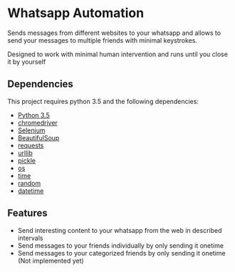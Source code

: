 # Whatsapp Automation

Sends messages from different websites to your whatsapp
and allows to send your messages to multiple friends with
minimal keystrokes.

Designed to work with minimal human intervention and runs
until you close it by yourself

## Dependencies
This project requires python 3.5 and the following dependencies:
- [Python 3.5](https://www.python.org/)
- [chromedriver](https://sites.google.com/a/chromium.org/chromedriver/)
- [Selenium](https://selenium-python.readthedocs.io/)
- [BeautifulSoup](https://www.crummy.com/software/BeautifulSoup/)
- [requests](http://docs.python-requests.org/en/master/)
- [urllib](https://docs.python.org/3/library/urllib.html)
- [pickle](https://docs.python.org/3.1/library/pickle.html)
- [os](https://docs.python.org/3.1/library/os.html)
- [time](https://docs.python.org/3.1/library/time.html)
- [random](https://docs.python.org/3.1/library/random.html)
- [datetime](https://docs.python.org/3.1/library/datetime.html)


## Features
- Send interesting content to your whatsapp from the web in described intervals
- Send messages to your friends individually by only sending it onetime
- Send messages to your categorized friends by only sending it onetime (Not implemented yet)
